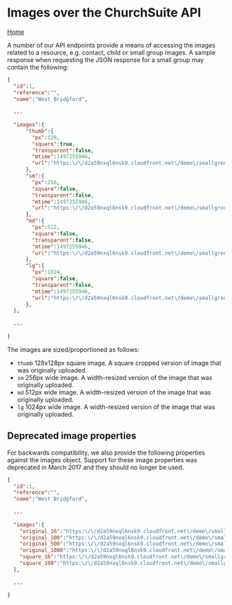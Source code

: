 # Images over the ChurchSuite API

[Home](https://github.com/ChurchSuite/churchsuite-api)

A number of our API endpoints provide a means of accessing the images related to a resource, e.g. contact, child or small group images. A sample response when requesting the JSON response for a small group may contain the following:

```json
{
  "id":1,
  "reference":"",
  "name":"West Bridgford",
  
  ...
  
  "images":{
      "thumb":{
        "px":128,
        "square":true,
        "transparent":false,
        "mtime":1497255946,
        "url":"https:\/\/d2a59nxql6nsk9.cloudfront.net\/demo\/smallgroups\/groups\/1_wtmeeecO_thumb.jpg"
      },
      "sm":{
        "px":256,
        "square":false,
        "transparent":false,
        "mtime":1497255946,
        "url":"https:\/\/d2a59nxql6nsk9.cloudfront.net\/demo\/smallgroups\/groups\/1_wtmeeecO_sm.jpg"
      },
      "md":{
        "px":512,
        "square":false,
        "transparent":false,
        "mtime":1497255946,
        "url":"https:\/\/d2a59nxql6nsk9.cloudfront.net\/demo\/smallgroups\/groups\/1_wtmeeecO_md.jpg"
      },
      "lg":{
        "px":1024,
        "square":false,
        "transparent":false,
        "mtime":1497255946,
        "url":"https:\/\/d2a59nxql6nsk9.cloudfront.net\/demo\/smallgroups\/groups\/1_wtmeeecO_lg.jpg"
      },
  },
  
  ...
  
}
```

The images are sized/proportioned as follows:
* `thumb` 128x128px square image. A square cropped version of image that was originally uploaded.
* `sm` 256px wide image. A width-resized version of the image that was originally uploaded.
* `md` 512px wide image. A width-resized version of the image that was originally uploaded.
* `lg` 1024px wide image. A width-resized version of the image that was originally uploaded.

## Deprecated image properties

For backwards compatibility, we also provide the following properties against the images object. Support for these image properties was deprecated in March 2017 and they should no longer be used.

```json
{
  "id":1,
  "reference":"",
  "name":"West Bridgford",
  
  ...
  
  "images":{
    "original_16":"https:\/\/d2a59nxql6nsk9.cloudfront.net\/demo\/smallgroups\/groups\/1_wtmeeecO_thumb.jpg",
    "original_100":"https:\/\/d2a59nxql6nsk9.cloudfront.net\/demo\/smallgroups\/groups\/1_wtmeeecO_sm.jpg",
    "original_500":"https:\/\/d2a59nxql6nsk9.cloudfront.net\/demo\/smallgroups\/groups\/1_wtmeeecO_md.jpg",
    "original_1000":"https:\/\/d2a59nxql6nsk9.cloudfront.net\/demo\/smallgroups\/groups\/1_wtmeeecO_lg.jpg",
    "square_16":"https:\/\/d2a59nxql6nsk9.cloudfront.net\/demo\/smallgroups\/groups\/1_wtmeeecO_thumb.jpg",
    "square_100":"https:\/\/d2a59nxql6nsk9.cloudfront.net\/demo\/smallgroups\/groups\/1_wtmeeecO_thumb.jpg"
  },
  
  ...
  
}
```
